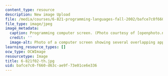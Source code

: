 ```yaml
---
content_type: resource
description: New image Upload
file: /media/courses/6-821-programming-languages-fall-2002/bafce7c0f660d63cae9f73e01ce6e336_6-821f02-th.jpg
file_type: image/jpeg
image_metadata:
  caption: Programming computer screen. (Photo courtesy of [openphoto.net](http://openphoto.net/).)
  credit: ''
  image-alt: Photo of a computer screen showing several overlapping applications.
learning_resource_types: []
ocw_type: OCWImage
resourcetype: Image
title: 6-821f02-th.jpg
uid: bafce7c0-f660-d63c-ae9f-73e01ce6e336
---
```

